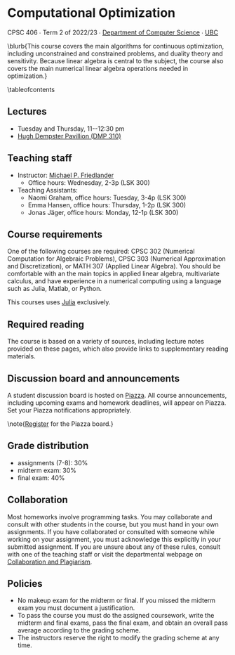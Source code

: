 # Computational Optimization

CPSC 406 ∙ Term 2 of 2022/23 ∙ [Department of Computer Science](https://www.cs.ubc.ca) ∙ [UBC](https://www.ubc.ca)

\blurb{This course covers the main algorithms for continuous optimization, including unconstrained and constrained problems, and duality theory and sensitivity. Because linear algebra is central to the subject, the course also covers the main numerical linear algebra operations needed in optimization.}

\tableofcontents <!-- you can use \toc as well -->

## Lectures

[PiazzaLink]: http://piazza.com/ubc.ca/winterterm22022/cpsc406/home

- Tuesday and Thursday, 11--12:30 pm
- [Hugh Dempster Pavillion (DMP 310)](https://ssc.adm.ubc.ca/classroomservices/function/viewlocation?userEvent=ShowLocation&buildingID=DMP&roomID=310)

## Teaching staff

- Instructor: [Michael P. Friedlander](https://friedlander.io)
  - Office hours: Wednesday, 2-3p (LSK 300)
- Teaching Assistants:
  - Naomi Graham, office hours: Tuesday, 3-4p (LSK 300)
  - Emma Hansen, office hours: Thursday, 1-2p (LSK 300)
  - Jonas Jäger, office hours: Monday, 12-1p (LSK 300)

## Course requirements

One of the following courses are required: CPSC 302 (Numerical Computation for Algebraic Problems), CPSC 303 (Numerical Approximation and Discretization), or MATH 307 (Applied Linear Algebra). You should be comfortable with an the main topics in applied linear algebra, multivariate calculus, and have experience in a numerical computing using a language such as Julia, Matlab, or Python.

This courses uses [Julia](https://julialang.org/) exclusively.

## Required reading

The course is based on a variety of sources, including lecture notes provided on these pages, which also provide links to supplementary reading materials.

## Discussion board and announcements

A student discussion board is hosted on [Piazza][PiazzaLink]. All course announcements, including upcoming exams and homework deadlines, will appear on Piazza. Set your Piazza notifications appropriately.

\note{[Register][PiazzaLink] for the Piazza board.}

## Grade distribution

- assignments (7-8): 30%
- midterm exam: 30%
- final exam: 40%

## Collaboration

Most homeworks involve programming tasks. You may collaborate and consult with other students in the course, but you must hand in your own assignments. If you have collaborated or consulted with someone while working on your assignment, you must acknowledge this explicitly in your submitted assignment. If you are unsure about any of these rules, consult with one of the teaching staff or visit the departmental webpage on [Collaboration and Plagiarism](https://my.cs.ubc.ca/docs/collaboration-plagiarism).

## Policies

- No makeup exam for the midterm or final. If you missed the midterm exam you must document a justification.
- To pass the course you must do the assigned coursework, write the midterm and final exams, pass the final exam, and obtain an overall pass average according to the grading scheme.
- The instructors reserve the right to modify the grading scheme at any time.
